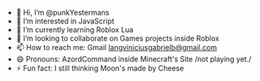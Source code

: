 - 👋 Hi, I’m @punkYestermans
- 👀 I’m interested in JavaScript
- 🌱 I’m currently learning Roblox Lua
- 💞️ I’m looking to collaborate on Games projects inside Roblox
- 📫 How to reach me: Gmail langviniciusgabrielb@gmail.com
- 😄 Pronouns: AzordCommand inside Minecraft's Site /not playing yet./
- ⚡ Fun fact: I still thinking Moon's made by Cheese

<!---
punkYestermans/punkYestermans is a ✨ special ✨ repository because its `README.md` (this file) appears on your GitHub profile.
You can click the Preview link to take a look at your changes.
--->
